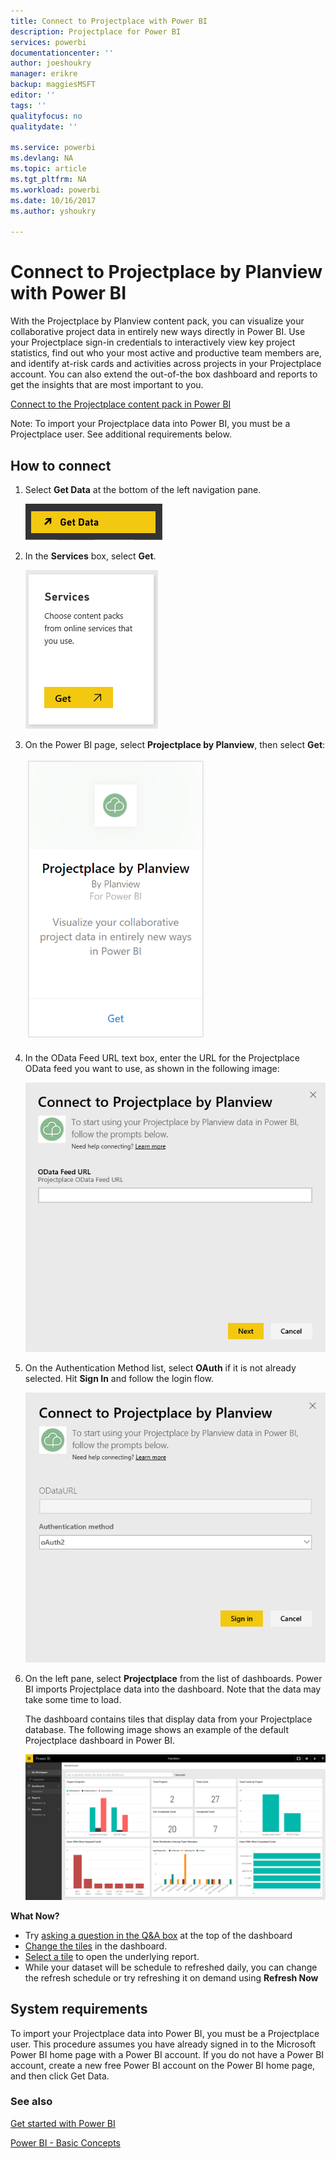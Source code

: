 ```yaml
---
title: Connect to Projectplace with Power BI
description: Projectplace for Power BI
services: powerbi
documentationcenter: ''
author: joeshoukry
manager: erikre
backup: maggiesMSFT
editor: ''
tags: ''
qualityfocus: no
qualitydate: ''

ms.service: powerbi
ms.devlang: NA
ms.topic: article
ms.tgt_pltfrm: NA
ms.workload: powerbi
ms.date: 10/16/2017
ms.author: yshoukry

---
```

# Connect to Projectplace by Planview with Power BI
With the Projectplace by Planview content pack, you can visualize your collaborative project data in entirely new ways directly in Power BI. Use your Projectplace sign-in credentials to interactively view key project statistics, find out who your most active and productive team members are, and identify at-risk cards and activities across projects in your Projectplace account. You can also extend the out-of-the box dashboard and reports to get the insights that are most important to you.

[Connect to the Projectplace content pack in Power BI](https://app.powerbi.com/getdata/services/projectplace)

Note: To import your Projectplace data into Power BI, you must be a Projectplace user. See additional requirements below.

## How to connect
1. Select **Get Data** at the bottom of the left navigation pane.
   
    ![](media/powerbi-content-pack-projectplace/get.png)
2. In the **Services** box, select **Get**.
   
    ![](media/powerbi-content-pack-projectplace/services.png)
3. On the Power BI page, select **Projectplace by Planview**, then select **Get**:  
   
    ![](media/powerbi-content-pack-projectplace/projectplace.png)
4. In the OData Feed URL text box, enter the URL for the Projectplace OData feed you want to use, as shown in the following image:
   
    ![](media/powerbi-content-pack-projectplace/params.png)
5. On the Authentication Method list, select **OAuth** if it is not already selected. Hit **Sign In** and follow the login flow.  
   
   ![](media/powerbi-content-pack-projectplace/creds.PNG)
6. On the left pane, select **Projectplace** from the list of dashboards. Power BI imports Projectplace data into the dashboard. Note that the data may take some time to load.  
   
    The dashboard contains tiles that display data from your Projectplace database. The following image shows an example of the default Projectplace dashboard in Power BI.
   
    ![](media/powerbi-content-pack-projectplace/dashboard.PNG)

**What Now?**

* Try [asking a question in the Q&A box](powerbi-service-q-and-a.md) at the top of the dashboard
* [Change the tiles](service-dashboard-edit-tile.md) in the dashboard.
* [Select a tile](service-dashboard-tiles.md) to open the underlying report.
* While your dataset will be schedule to refreshed daily, you can change the refresh schedule or try refreshing it on demand using **Refresh Now**

## System requirements
To import your Projectplace data into Power BI, you must be a Projectplace user. This procedure assumes you have already signed in to the Microsoft Power BI home page with a Power BI account. If you do not have a Power BI account, create a new free Power BI account on the Power BI home page, and then click Get Data.

### See also
[Get started with Power BI](powerbi-service-get-started.md)

[Power BI - Basic Concepts](service-basic-concepts.md)

